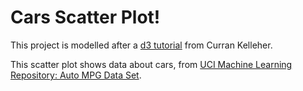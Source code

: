 # Cars Scatter Plot!

This project is modelled after a [d3 tutorial](https://www.youtube.com/watch?v=M2s2jowLkUo) from Curran Kelleher.

This scatter plot shows data about cars, from [UCI Machine Learning Repository: Auto MPG Data Set](http://mlr.cs.umass.edu/ml/datasets/Auto+MPG).
